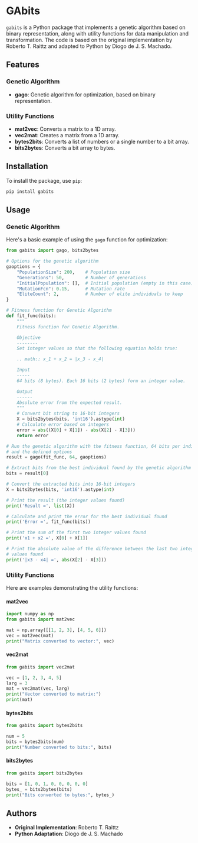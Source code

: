 # GAbits

`gabits` is a Python package that implements a genetic algorithm based on
binary representation, along with utility functions for data manipulation and
transformation. The code is based on the original implementation by Roberto T.
Raittz and adapted to Python by Diogo de J. S. Machado.

## Features

### Genetic Algorithm
- **gago**: Genetic algorithm for optimization, based on binary representation.

### Utility Functions
- **mat2vec**: Converts a matrix to a 1D array.
- **vec2mat**: Creates a matrix from a 1D array.
- **bytes2bits**: Converts a list of numbers or a single number to a bit array.
- **bits2bytes**: Converts a bit array to bytes.

## Installation

To install the package, use `pip`:

```sh
pip install gabits
```

## Usage

### Genetic Algorithm

Here's a basic example of using the `gago` function for optimization:

```python
from gabits import gago, bits2bytes

# Options for the genetic algorithm
gaoptions = {
    "PopulationSize": 200,    # Population size
    "Generations": 50,        # Number of generations
    "InitialPopulation": [],  # Initial population (empty in this case)
    "MutationFcn": 0.15,      # Mutation rate
    "EliteCount": 2,          # Number of elite individuals to keep
}

# Fitness function for Genetic Algorithm
def fit_func(bits):
    """
    Fitness function for Genetic Algorithm.

    Objective
    --------
    Set integer values so that the following equation holds true:

    .. math:: x_1 + x_2 = |x_3 - x_4|

    Input
    -----
    64 bits (8 bytes). Each 16 bits (2 bytes) form an integer value.

    Output
    ------
    Absolute error from the expected result.
    """
    # Convert bit string to 16-bit integers
    X = bits2bytes(bits, 'int16').astype(int)
    # Calculate error based on integers
    error = abs((X[0] + X[1]) - abs(X[2] - X[3]))
    return error

# Run the genetic algorithm with the fitness function, 64 bits per individual
# and the defined options
result = gago(fit_func, 64, gaoptions)

# Extract bits from the best individual found by the genetic algorithm
bits = result[0]

# Convert the extracted bits into 16-bit integers
X = bits2bytes(bits, 'int16').astype(int)

# Print the result (the integer values found)
print('Result =', list(X))

# Calculate and print the error for the best individual found
print('Error =', fit_func(bits))

# Print the sum of the first two integer values found
print('x1 + x2 =', X[0] + X[1])

# Print the absolute value of the difference between the last two integer
# values found
print('|x3 - x4| =', abs(X[2] - X[3]))
```

### Utility Functions

Here are examples demonstrating the utility functions:

#### mat2vec

```python
import numpy as np
from gabits import mat2vec

mat = np.array([[1, 2, 3], [4, 5, 6]])
vec = mat2vec(mat)
print("Matrix converted to vector:", vec)
```

#### vec2mat

```python
from gabits import vec2mat

vec = [1, 2, 3, 4, 5]
larg = 3
mat = vec2mat(vec, larg)
print("Vector converted to matrix:")
print(mat)
```

#### bytes2bits

```python
from gabits import bytes2bits

num = 5
bits = bytes2bits(num)
print("Number converted to bits:", bits)
```

#### bits2bytes

```python
from gabits import bits2bytes

bits = [1, 0, 1, 0, 0, 0, 0, 0]
bytes_ = bits2bytes(bits)
print("Bits converted to bytes:", bytes_)
```

## Authors

- **Original Implementation**: Roberto T. Raittz
- **Python Adaptation**: Diogo de J. S. Machado
